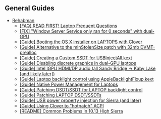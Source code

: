 ## General Guides

- [Rehabman](https://www.tonymacx86.com/members/rehabman.429483)
  - [[FAQ] READ FIRST! Laptop Frequent Questions](https://www.tonymacx86.com/threads/faq-read-first-laptop-frequent-questions.164990)
  - [[FIX] "Window Server Service only ran for 0 seconds" with dual-GPU](https://www.tonymacx86.com/threads/fix-window-server-service-only-ran-for-0-seconds-with-dual-gpu.233092/)
  - [[Guide] Booting the OS X installer on LAPTOPS with Clover](https://www.tonymacx86.com/threads/guide-booting-the-os-x-installer-on-laptops-with-clover.148093)
  - [[Guide] Alternative to the minStolenSize patch with 32mb DVMT-prealloc](https://www.tonymacx86.com/threads/guide-alternative-to-the-minstolensize-patch-with-32mb-dvmt-prealloc.221506)
  - [[Guide] Creating a Custom SSDT for USBInjectAll.kext](https://www.tonymacx86.com/threads/guide-creating-a-custom-ssdt-for-usbinjectall-kext.211311)
  - [[Guide] Disabling discrete graphics in dual-GPU laptops](https://www.tonymacx86.com/threads/guide-disabling-discrete-graphics-in-dual-gpu-laptops.163772)
  - [[Guide] Intel IGPU HDMI/DP audio (all Sandy Bridge -> Kaby Lake [and likely later])](https://www.tonymacx86.com/threads/guide-intel-igpu-hdmi-dp-audio-all-sandy-bridge-kaby-lake-and-likely-later.189495)
  - [[Guide] Laptop backlight control using AppleBacklightFixup.kext](https://www.tonymacx86.com/threads/guide-laptop-backlight-control-using-applebacklightfixup-kext.218222)
  - [[Guide] Native Power Management for Laptops](https://www.tonymacx86.com/threads/guide-native-power-management-for-laptops.175801)
  - [[Guide] Patching DSDT/SSDT for LAPTOP backlight control](https://www.tonymacx86.com/threads/guide-patching-dsdt-ssdt-for-laptop-backlight-control.152659)
  - [[Guide] Patching LAPTOP DSDT/SSDTs](https://www.tonymacx86.com/threads/guide-patching-laptop-dsdt-ssdts.152573)
  - [[Guide] USB power property injection for Sierra (and later)](https://www.tonymacx86.com/threads/guide-usb-power-property-injection-for-sierra-and-later.222266)
  - [[Guide] Using Clover to "hotpatch" ACPI](https://www.tonymacx86.com/threads/guide-using-clover-to-hotpatch-acpi.200137)
  - [[README] Common Problems in 10.13 High Sierra](https://www.tonymacx86.com/threads/readme-common-problems-in-10-13-high-sierra.233582)